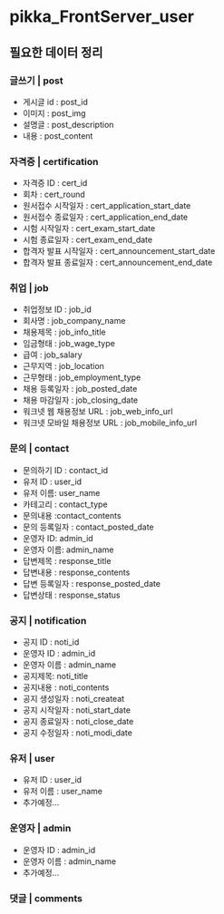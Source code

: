 # pikka_FrontServer_user

## 필요한 데이터 정리

### 글쓰기 | post 

- 게시글 id : post_id
- 이미지 : post_img
- 설명글 : post_description
- 내용 : post_content

### 자격증 | certification

- 자격증 ID : cert_id
- 회차 : cert_round
- 원서접수 시작일자 : cert_application_start_date
- 원서접수 종료일자 : cert_application_end_date
- 시험 시작일자 : cert_exam_start_date
- 시험 종료일자 : cert_exam_end_date
- 합격자 발표 시작일자 : cert_announcement_start_date
- 합격자 발표 종료일자 : cert_announcement_end_date


### 취업 | job

- 취업정보 ID : job_id
- 회사명 : job_company_name
- 채용제목 : job_info_title
- 임금형태 : job_wage_type
- 급여 : job_salary
- 근무지역 : job_location
- 근무형태 : job_employment_type
- 채용 등록일자 : job_posted_date
- 채용 마감일자 : job_closing_date
- 워크넷 웹 채용정보 URL : job_web_info_url
- 워크넷 모바일 채용정보 URL : job_mobile_info_url


### 문의 | contact

- 문의하기 ID : contact_id
- 유저 ID : user_id
- 유저 이름: user_name
- 카테고리 : contact_type
- 문의내용 :contact_contents
- 문의 등록일자 : contact_posted_date
- 운영자 ID: admin_id
- 운영자 이름: admin_name
- 답변제목 : response_title
- 답변내용 : response_contents
- 답변 등록일자 : response_posted_date
- 답변상태 : response_status


### 공지 | notification

- 공지 ID : noti_id
- 운영자 ID : admin_id
- 운영자 이름 : admin_name
- 공지제목: noti_title
- 공지내용 : noti_contents
- 공지 생성일자 : noti_createat
- 공지 시작일자 : noti_start_date
- 공지 종료일자 : noti_close_date
- 공지 수정일자 : noti_modi_date


### 유저 | user
- 유저 ID : user_id
- 유저 이름 : user_name
- 추가예정...

### 운영자 | admin
- 운영자 ID : admin_id
- 운영자 이름 : admin_name
- 추가예정...


### 댓글 | comments



